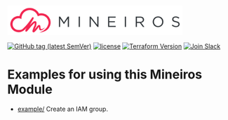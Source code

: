 [<img src="https://raw.githubusercontent.com/mineiros-io/brand/3bffd30e8bdbbde32c143e2650b2faa55f1df3ea/mineiros-primary-logo.svg" width="400"/>][homepage]

[![GitHub tag (latest SemVer)][badge-semver]][releases-github]
[![license][badge-license]][apache20]
[![Terraform Version][badge-terraform]][releases-terraform]
[![Join Slack][badge-slack]][slack]

# Examples for using this Mineiros Module
- [example/] Create an IAM group.

<!-- References -->

<!-- markdown-link-check-disable -->
[example/]: https://github.com/mineiros-io/terraform-aws-iam-group/blob/master/examples/example
<!-- markdown-link-check-enable -->

[homepage]: https://mineiros.io/?ref=terraform-aws-iam-group

[badge-license]: https://img.shields.io/badge/license-Apache%202.0-brightgreen.svg
[badge-terraform]: https://img.shields.io/badge/terraform-0.13%20and%200.12.20+-623CE4.svg?logo=terraform
[badge-slack]: https://img.shields.io/badge/slack-@mineiros--community-f32752.svg?logo=slack
[badge-semver]: https://img.shields.io/github/v/tag/mineiros-io/terraform-aws-iam-group.svg?label=latest&sort=semver

<!-- markdown-link-check-disable -->
[releases-github]: https://github.com/mineiros-io/terraform-aws-iam-group/releases
[releases-terraform]: https://github.com/hashicorp/terraform/releases
<!-- markdown-link-check-enable -->
[apache20]: https://opensource.org/licenses/Apache-2.0
[slack]: https://join.slack.com/t/mineiros-community/shared_invite/zt-ehidestg-aLGoIENLVs6tvwJ11w9WGg
